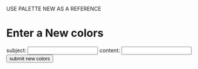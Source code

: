 USE PALETTE NEW AS A REFERENCE
<!DOCTYPE html>
<html lang="en">
<head>
  <meta charset="UTF-8">
  <meta name="viewport" content="width=device-width, initial-scale=1.0">
  <meta http-equiv="X-UA-Compatible" content="ie=edge">
  <title>Document</title>
</head>
<body>
  <h1>Enter a New colors</h1>
  <form action="/colors" method="post">
    <label for="subject">
      subject: <input type="text" name="subject" id="subject">
    </label>
    <label for="content">
      content: <input type="text" name="content" id="content">
    </label>
    <button type="submit">submit new colors</button>
  </form>
</body>
</html>